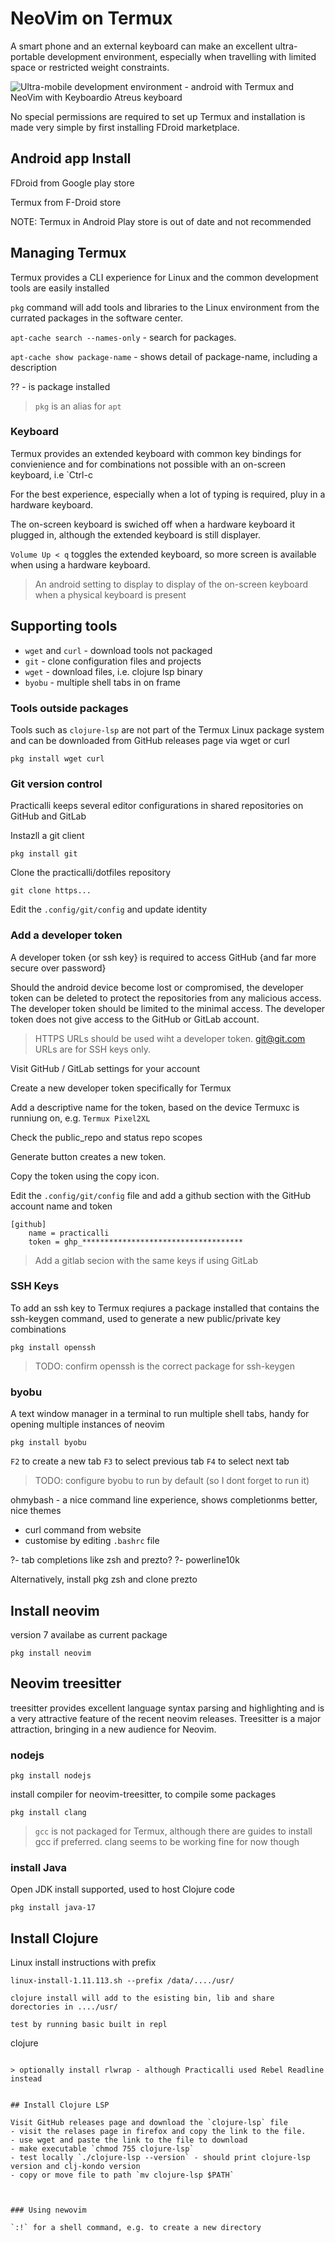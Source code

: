 # NeoVim on Termux

A smart phone and an external keyboard can make an excellent ultra-portable development environment, especially when travelling with limited space or restricted weight constraints.

![Ultra-mobile development environment - android with Termux and NeoVim with Keyboardio Atreus keyboard](https://raw.githubusercontent.com/practicalli/graphic-design/live/neovim/ultra-mobile-development--android-termux-neovim-keyboardio-atreus.jpg)

No special permissions are required to set up Termux and installation is made very simple by first installing FDroid marketplace.

## Android app Install 

FDroid from Google play store

Termux from F-Droid store

NOTE: Termux in Android Play store is out of date and not recommended


## Managing Termux 

Termux provides a CLI experience for Linux and the common development tools are easily installed

`pkg` command will add tools and libraries to the Linux environment from the currated packages in the software center.

`apt-cache search --names-only` - search for packages.

`apt-cache show package-name` - shows detail of package-name, including a description

?? - is package installed


> `pkg` is an alias for `apt`


### Keyboard 

Termux provides an extended keyboard with common key bindings for convienience and for combinations not possible with an on-screen keyboard, i.e `Ctrl-c  

For the best experience, especially when a lot of typing is required, pluy in a hardware keyboard.  

The on-screen keyboard is swiched off when a hardware keyboard it plugged in, although the extended keyboard is still displayer.

`Volume Up < q` toggles the extended keyboard, so more screen is available when using a hardware keyboard.

> An android setting to display to display of the on-screen keyboard when a physical keyboard is present


## Supporting tools

* `wget` and `curl` - download tools not packaged
* `git` - clone configuration files and projects
* `wget` - download files, i.e. clojure lsp binary
* `byobu` - multiple shell tabs in on frame


### Tools outside packages

Tools such as `clojure-lsp` are not part of the Termux Linux package system and can be downloaded from GitHub releases page via wget or curl

```
pkg install wget curl
```


### Git version control

Practicalli keeps several editor configurations in shared repositories on GitHub and GitLab

Instazll a git client

```
pkg install git
```

Clone the practicalli/dotfiles repository

```
git clone https...
```

Edit the `.config/git/config` and update identity


### Add a developer token

A developer token {or ssh key} is required to access GitHub {and far more secure over password}

Should the android device become lost or compromised, the developer token can be deleted to protect the repositories from any malicious access.  The developer token should be limited to the minimal access.  The developer token does not give access to the GitHub or GitLab account.

> HTTPS URLs should be used wiht a developer token.  git@git.com URLs are for SSH keys only.

Visit GitHub / GitLab settings for your account

Create a new developer token specifically for Termux

Add a descriptive name for the token, based on the device Termuxc is runniung on, e.g. `Termux Pixel2XL`

Check the public_repo and status repo scopes

Generate button creates a new token.  

Copy the token using the copy icon.

Edit the `.config/git/config` file and add a github section with the GitHub account name and token

```
[github]
	name = practicalli
	token = ghp_************************************
```

> Add a gitlab secion with the same keys if using GitLab 


### SSH Keys 

To add an ssh key to Termux reqiures a package installed that contains the ssh-keygen command, used to generate a new public/private key combinations
```
pkg install openssh
```

>  TODO: confirm openssh is the correct package for ssh-keygen


### byobu

A text window manager in a terminal to run multiple shell tabs, handy for opening multiple instances of neovim

```
pkg install byobu
 ```

`F2` to create a new tab
`F3` to select previous tab
`F4` to select next tab

> TODO: configure byobu to run by default (so I dont forget to run it)


ohmybash - a nice command line experience, shows completionms better, nice themes
- curl command from website
- customise by editing `.bashrc` file

?- tab completions like zsh and prezto?
?- powerline10k

Alternatively, install pkg zsh and clone prezto


## Install neovim
version 7 availabe as current package
```
pkg install neovim
```

## Neovim treesitter
treesitter provides excellent language syntax parsing and highlighting and is a very attractive feature of the recent neovim releases.  Treesitter is a major attraction, bringing in a new audience for Neovim.

### nodejs 

```
pkg install nodejs
```


install compiler for neovim-treesitter, to compile some packages

```
pkg install clang 
```

> `gcc` is not packaged for Termux, although there are guides to install gcc if preferred. clang seems to be working fine for now though


### install Java

Open JDK install supported, used to host Clojure code 

```
pkg install java-17
```

## Install Clojure

Linux install instructions with prefix
```
linux-install-1.11.113.sh --prefix /data/..../usr/

clojure install will add to the esisting bin, lib and share dorectories in ..../usr/

test by running basic built in repl
```
clojure 
```

> optionally install rlwrap - although Practicalli used Rebel Readline instead


## Install Clojure LSP

Visit GitHub releases page and download the `clojure-lsp` file 
- visit the relases page in firefox and copy the link to the file.
- use wget and paste the link to the file to download 
- make executable `chmod 755 clojure-lsp`
- test locally `./clojure-lsp --version` - should print clojure-lsp version and clj-kondo version
- copy or move file to path `mv clojure-lsp $PATH`



### Using newovim

`:!` for a shell command, e.g. to create a new directory

